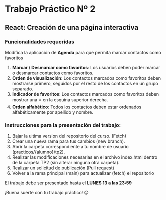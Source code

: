# Trabajo Práctico Nº 2

## React: Creación de una página interactiva


### Funcionalidades requeridas

Modifica la aplicación de **Agenda** para que permita marcar contactos como favoritos 

1. **Marcar / Desmarcar como favoritos**: Los usuarios deben poder marcar o desmarcar contactos como favoritos.
2. **Orden de visualización**: Los contactos marcados como favoritos deben mostrarse primero, seguidos por el resto de los contactos en un grupo separado.
3. **Indicador de favoritos**: Los contactos marcados como favoritos deben mostrar una ⭐ en la esquina superior derecha.
4. **Orden alfabético**: Todos los contactos deben estar ordenados alfabéticamente por apellido y nombre.

### Instrucciones para la presentación del trabajo:

1. Bajar la ultima version del repositorio del curso. (Fetch)
2. Crear una nueva rama para tus cambios (new branch).
3. Abrir la carpeta correspondiente a tu nombre de usuario (practicos/{alumno}/tp2).
4. Realizar las modificaciones necesarias en el archivo index.html dentro de la carpeta TP2 (sin alterar ninguna otra carpeta).
5. Realizar un solicitud de publicación (Pull request)
6. Volver a la rama principal (main) para actualizar (fetch) el repositorio 

El trabajo debe ser presentado hasta el 
**LUNES 13 a las 23:59**

¡Buena suerte con tu trabajo práctico! 😊
